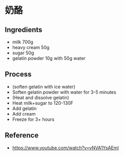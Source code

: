 # 奶酪

## Ingredients

- milk 700g
- heavy cream 50g
- sugar 50g
- gelatin powder 10g with 50g water

## Process

- (soften gelatin with ice water)
- Soften gelatin powder with water for 3-5 minutes
- (Heat and dissolve gelatin)
- Heat milk+sugar to 120-130F
- Add gelatin
- Add cream
- Freeze for 3+ hours

## Reference

- https://www.youtube.com/watch?v=vNVA1YsAEmI